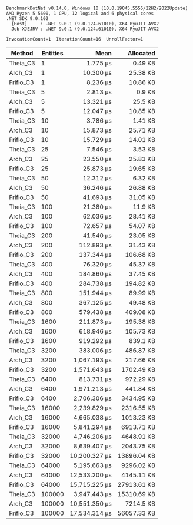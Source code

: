 ```

BenchmarkDotNet v0.14.0, Windows 10 (10.0.19045.5555/22H2/2022Update)
AMD Ryzen 5 5600, 1 CPU, 12 logical and 6 physical cores
.NET SDK 9.0.102
  [Host]     : .NET 9.0.1 (9.0.124.61010), X64 RyuJIT AVX2
  Job-XJEJRV : .NET 9.0.1 (9.0.124.61010), X64 RyuJIT AVX2

InvocationCount=1  IterationCount=16  UnrollFactor=1  

```
| Method    | Entities | Mean          | Allocated   |
|---------- |--------- |--------------:|------------:|
| Theia_C3  | 1        |      1.775 μs |     0.49 KB |
| Arch_C3   | 1        |     10.300 μs |    25.38 KB |
| Friflo_C3 | 1        |      8.236 μs |    10.86 KB |
| Theia_C3  | 5        |      2.813 μs |      0.9 KB |
| Arch_C3   | 5        |     13.321 μs |     25.5 KB |
| Friflo_C3 | 5        |     12.047 μs |    10.85 KB |
| Theia_C3  | 10       |      3.786 μs |     1.41 KB |
| Arch_C3   | 10       |     15.873 μs |    25.71 KB |
| Friflo_C3 | 10       |     15.729 μs |    14.01 KB |
| Theia_C3  | 25       |      7.546 μs |     3.53 KB |
| Arch_C3   | 25       |     23.550 μs |    25.83 KB |
| Friflo_C3 | 25       |     25.873 μs |    19.65 KB |
| Theia_C3  | 50       |     12.312 μs |     6.32 KB |
| Arch_C3   | 50       |     36.246 μs |    26.88 KB |
| Friflo_C3 | 50       |     41.693 μs |    31.05 KB |
| Theia_C3  | 100      |     21.380 μs |     11.9 KB |
| Arch_C3   | 100      |     62.036 μs |    28.41 KB |
| Friflo_C3 | 100      |     72.657 μs |    54.07 KB |
| Theia_C3  | 200      |     41.540 μs |    23.05 KB |
| Arch_C3   | 200      |    112.893 μs |    31.43 KB |
| Friflo_C3 | 200      |    137.344 μs |   106.68 KB |
| Theia_C3  | 400      |     76.320 μs |    45.37 KB |
| Arch_C3   | 400      |    184.860 μs |    37.45 KB |
| Friflo_C3 | 400      |    284.738 μs |   194.82 KB |
| Theia_C3  | 800      |    151.944 μs |    89.99 KB |
| Arch_C3   | 800      |    367.125 μs |    49.48 KB |
| Friflo_C3 | 800      |    579.438 μs |   409.08 KB |
| Theia_C3  | 1600     |    211.873 μs |   195.38 KB |
| Arch_C3   | 1600     |    618.946 μs |   105.73 KB |
| Friflo_C3 | 1600     |    919.292 μs |    839.1 KB |
| Theia_C3  | 3200     |    383.006 μs |   486.87 KB |
| Arch_C3   | 3200     |  1,067.193 μs |   217.66 KB |
| Friflo_C3 | 3200     |  1,571.643 μs |  1702.49 KB |
| Theia_C3  | 6400     |    813.731 μs |   972.29 KB |
| Arch_C3   | 6400     |  1,971.213 μs |   441.84 KB |
| Friflo_C3 | 6400     |  2,706.306 μs |  3434.95 KB |
| Theia_C3  | 16000    |  2,239.829 μs |  2316.55 KB |
| Arch_C3   | 16000    |  4,665.038 μs |  1013.23 KB |
| Friflo_C3 | 16000    |  5,841.294 μs |  6913.71 KB |
| Theia_C3  | 32000    |  4,746.206 μs |  4648.91 KB |
| Arch_C3   | 32000    |  8,639.407 μs |  2043.75 KB |
| Friflo_C3 | 32000    | 10,200.327 μs | 13896.04 KB |
| Theia_C3  | 64000    |  5,195.663 μs |  9296.02 KB |
| Arch_C3   | 64000    | 12,533.200 μs |  4145.11 KB |
| Friflo_C3 | 64000    | 15,715.225 μs | 27913.61 KB |
| Theia_C3  | 100000   |  3,947.443 μs | 15310.69 KB |
| Arch_C3   | 100000   | 10,551.350 μs |   7214.5 KB |
| Friflo_C3 | 100000   | 17,534.314 μs | 56057.33 KB |
